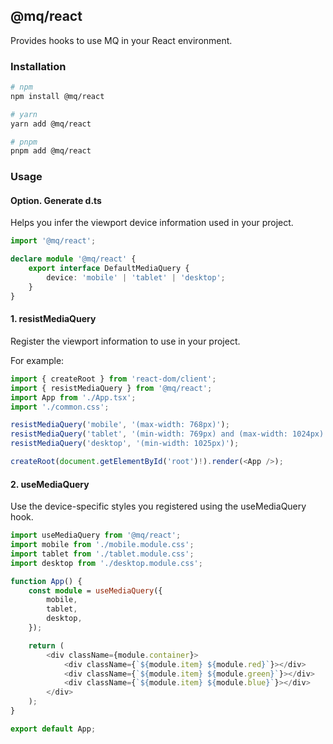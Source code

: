 ## @mq/react

Provides hooks to use MQ in your React environment.

### Installation

```bash
# npm
npm install @mq/react

# yarn
yarn add @mq/react

# pnpm
pnpm add @mq/react
```

### Usage

#### Option. Generate d.ts

Helps you infer the viewport device information used in your project.

```typescript
import '@mq/react';

declare module '@mq/react' {
    export interface DefaultMediaQuery {
        device: 'mobile' | 'tablet' | 'desktop';
    }
}
```

#### 1. resistMediaQuery

Register the viewport information to use in your project.

For example:

```typescript
import { createRoot } from 'react-dom/client';
import { resistMediaQuery } from '@mq/react';
import App from './App.tsx';
import './common.css';

resistMediaQuery('mobile', '(max-width: 768px)');
resistMediaQuery('tablet', '(min-width: 769px) and (max-width: 1024px)');
resistMediaQuery('desktop', '(min-width: 1025px)');

createRoot(document.getElementById('root')!).render(<App />);
```

#### 2. useMediaQuery

Use the device-specific styles you registered using the useMediaQuery hook.

```typescript
import useMediaQuery from '@mq/react';
import mobile from './mobile.module.css';
import tablet from './tablet.module.css';
import desktop from './desktop.module.css';

function App() {
    const module = useMediaQuery({
        mobile,
        tablet,
        desktop,
    });

    return (
        <div className={module.container}>
            <div className={`${module.item} ${module.red}`}></div>
            <div className={`${module.item} ${module.green}`}></div>
            <div className={`${module.item} ${module.blue}`}></div>
        </div>
    );
}

export default App;
```
